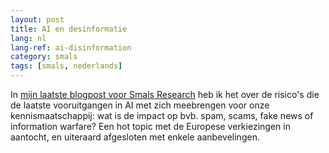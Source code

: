 ```yaml
---
layout: post
title: AI en desinformatie
lang: nl
lang-ref: ai-disinformation
category: smals
tags: [smals, nederlands]
---
```


In [mijn laatste blogpost voor Smals Research](https://www.smalsresearch.be/ai-en-desinformatie/) heb ik het over de risico's die de laatste vooruitgangen in AI met zich meebrengen voor onze kennismaatschappij: wat is de impact op bvb. spam, scams, fake news of information warfare? Een hot topic met de Europese verkiezingen in aantocht, en uiteraard afgesloten met enkele aanbevelingen.
